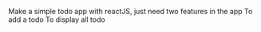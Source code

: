 Make a simple todo app with reactJS, just need two features in the app 
To add a todo
To display all todo
